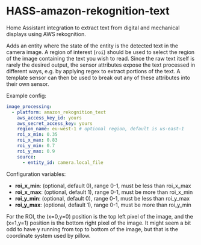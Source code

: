 # HASS-amazon-rekognition-text
Home Assistant integration to extract text from digital and mechanical displays using AWS rekognition. 

Adds an entity where the state of the entity is the detected text in the camera image. A region of interest (`roi`) should be used to select the region of the image containing the text you wish to read. Since the raw text itself is rarely the desired output, the sensor attributes expose the text processed in different ways, e.g. by applying regex to extract portions of the text. A template sensor can then be used to break out any of these attributes into their own sensor.

Example config:
```yaml
image_processing:
  - platform: amazon_rekognition_text
    aws_access_key_id: yours
    aws_secret_access_key: yours
    region_name: eu-west-1 # optional region, default is us-east-1
    roi_x_min: 0.35
    roi_x_max: 0.83
    roi_y_min: 0.7
    roi_y_max: 0.9
    source:
      - entity_id: camera.local_file
```

Configuration variables:
- **roi_x_min**: (optional, default 0), range 0-1, must be less than roi_x_max
- **roi_x_max**: (optional, default 1), range 0-1, must be more than roi_x_min
- **roi_y_min**: (optional, default 0), range 0-1, must be less than roi_y_max
- **roi_y_max**: (optional, default 1), range 0-1, must be more than roi_y_min


For the ROI, the (x=0,y=0) position is the top left pixel of the image, and the (x=1,y=1) position is the bottom right pixel of the image. It might seem a bit odd to have y running from top to bottom of the image, but that is the coordinate system used by pillow.